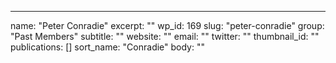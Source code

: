 ---
  name: "Peter Conradie"
  excerpt: ""
  wp_id: 169
  slug: "peter-conradie"
  group: "Past Members"
  subtitle: ""
  website: ""
  email: ""
  twitter: ""
  thumbnail_id: ""
  publications: []
  sort_name: "Conradie"
  body: ""
